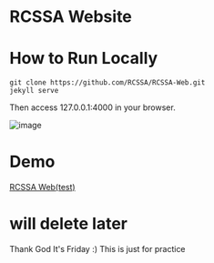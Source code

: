 RCSSA Website
====================

# How to Run Locally

```shell
git clone https://github.com/RCSSA/RCSSA-Web.git
jekyll serve
```

Then access 127.0.0.1:4000 in your browser.

![image](https://user-images.githubusercontent.com/37894237/127791787-44100d85-78b5-4ae5-bd54-c6b6c72c821e.png)



# Demo

[RCSSA Web(test)](https://rcssa.github.io/RCSSA-Web/)

# will delete later
Thank God It's Friday :) This is just for practice